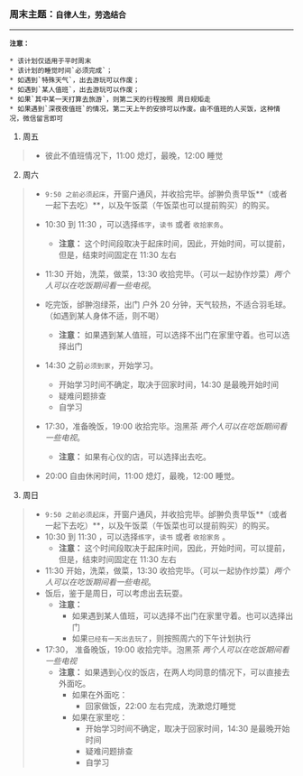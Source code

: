 ### 周末主题：`自律人生，劳逸结合`

---

**`注意：`**  

```
* 该计划仅适用于平时周末
* 该计划的睡觉时间`必须完成`；
* 如遇到`特殊天气`，出去游玩可以作废；
* 如遇到`某人值班`，出去游玩可以作废；
* 如果`其中某一天打算去旅游`，则第二天的行程按照 周日规矩走
* 如果遇到`深夜夜值班`的情况，第二天上午的安排可以作废。由不值班的人买饭，这种情况，微信留言即可

```

1. 周五
  
>  * 彼此不值班情况下，11:00 熄灯，最晚，12:00 睡觉




2. 周六
  
>  * `9:50 之前必须起床`，开窗户通风，并收拾完毕。邰翀负责早饭**（或者一起下去吃）**，以及午饭菜（午饭菜也可以提前购买）的购买。
>  * 10:30 到 11:30 ，可以选择`练字`，`读书` 或者 `收拾家务`。
>    * **注意：** 这个时间段取决于起床时间，因此，开始时间，可以提前，但是，结束时间固定在 11:30 左右
>    
>  * 11:30 开始，洗菜，做菜，13:30 收拾完毕。（可以一起协作炒菜）*两个人可以在吃饭期间看一些电视*。
>  * 吃完饭，邰翀泡绿茶，出门 户外 20 分钟，天气较热，不适合羽毛球。（如遇到某人身体不适，则不喝）
>    * **注意：** 如果遇到某人值班，可以选择不出门在家里守着。也可以选择出门
>  * 14:30 之前`必须到家`，开始学习。
>    * 开始学习时间不确定，取决于回家时间，14:30 是最晚开始时间
>    * 疑难问题排查
>    * 自学习
>  * 17:30，准备晚饭，19:00 收拾完毕。泡黑茶 *两个人可以在吃饭期间看一些电视*。
>    * **注意：** 如果有心仪的店，可以选择出去吃。
>  * 20:00 自由休闲时间，11:00 熄灯，最晚，12:00 睡觉。
>  

3. 周日

>  * `9:50 之前必须起床`，开窗户通风，并收拾完毕。邰翀负责早饭**（或者一起下去吃）**，以及午饭菜（午饭菜也可以提前购买）的购买。
>  * 10:30 到 11:30 ，可以选择`练字`，`读书` 或者 `收拾家务` 。
>    * **注意：** 这个时间段取决于起床时间，因此，开始时间，可以提前，但是，结束时间固定在 11:30 左右
>  * 11:30 开始，洗菜，做菜，13:30 收拾完毕。（可以一起协作炒菜）*两个人可以在吃饭期间看一些电视*。
>  * 饭后，鉴于是周日，可以考虑出去玩耍。
>    * **注意：** 
>      - 如果遇到某人值班，可以选择不出门在家里守着。也可以选择出门
>      - 如果`已经有一天出去玩了`，则按照周六的下午计划执行
>  * 17:30， 准备晚饭，19:00 收拾完毕。泡黑茶 *两个人可以在吃饭期间看一些电视*
>    * **注意：** 如果遇到心仪的饭店，在两人均同意的情况下，可以直接去外面吃。
>      * 如果在外面吃：
>          * 回家做饭，22:00 左右完成，洗漱熄灯睡觉
>      * 如果在家里吃：
>          * 开始学习时间不确定，取决于回家时间，14:30 是最晚开始时间
>          * 疑难问题排查
>          * 自学习

